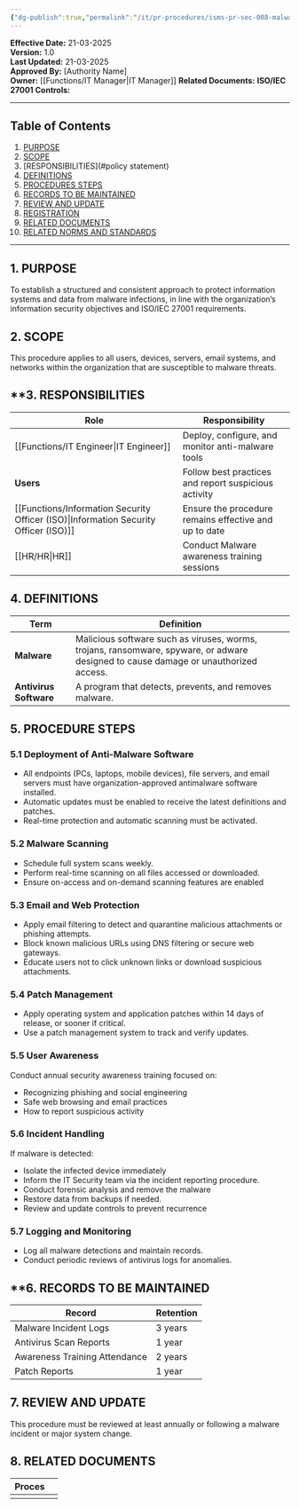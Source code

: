 ```yaml
---
{"dg-publish":true,"permalink":"/it/pr-procedures/isms-pr-sec-008-malware-protection-procedure/","tags":["procedure"],"noteIcon":"default"}
---
```



**Effective Date:** 21-03-2025  
**Version:** 1.0  
**Last Updated:** 21-03-2025  
**Approved By:** [Authority Name]  
**Owner:** [[Functions/IT Manager\|IT Manager]]
**Related Documents:**
**ISO/IEC 27001 Controls:** 

---
## **Table of Contents**  
1. [PURPOSE](#purpose)  
2. [SCOPE](#scope)  
3. [RESPONSIBILITIES](#policy statement)  
4. [DEFINITIONS](#roles-and-responsibilities)  
5. [PROCEDURES STEPS](#dmarc)  
6. [RECORDS TO BE MAINTAINED](#responsibilities)  
7. [REVIEW AND UPDATE](#compliance)  
8. [REGISTRATION](#registrations)  
9. [RELATED DOCUMENTS](#appendices) 
10. [RELATED NORMS AND STANDARDS](#appendices) 

---
## **1. PURPOSE**  
To establish a structured and consistent approach to protect information systems and data from malware infections, in line with the organization’s information security objectives and ISO/IEC 27001 requirements.
## **2. SCOPE**
This procedure applies to all users, devices, servers, email systems, and networks within the organization that are susceptible to malware threats. 
 
## **3. RESPONSIBILITIES 
 
| Role                                   | Responsibility                                        |
| -------------------------------------- | ----------------------------------------------------- |
| [[Functions/IT Engineer\|IT Engineer]]                        | Deploy, configure, and monitor anti-malware tools     |
| **Users**                              | Follow best practices and report suspicious activity  |
| [[Functions/Information Security Officer (ISO)\|Information Security Officer (ISO)]] | Ensure the procedure remains effective and up to date |
| [[HR/HR\|HR]]                                 | Conduct Malware awareness training sessions           |
## **4. DEFINITIONS**

| Term                   | Definition                                                                                                                          |
| ---------------------- | ----------------------------------------------------------------------------------------------------------------------------------- |
| **Malware**            | Malicious software such as viruses, worms, trojans, ransomware, spyware, or adware designed to cause damage or unauthorized access. |
| **Antivirus Software** | A program that detects, prevents, and removes malware.                                                                              |


## **5.  PROCEDURE STEPS**

### 5.1 Deployment of Anti-Malware Software
- All endpoints (PCs, laptops, mobile devices), file servers, and email servers must have organization-approved antimalware software installed.
- Automatic updates must be enabled to receive the latest definitions and patches.
- Real-time protection and automatic scanning must be activated.
### 5.2 Malware Scanning
- Schedule full system scans weekly.
- Perform real-time scanning on all files accessed or downloaded.
- Ensure on-access and on-demand scanning features are enabled
### 5.3 Email and Web Protection
- Apply email filtering to detect and quarantine malicious attachments or phishing attempts.
- Block known malicious URLs using DNS filtering or secure web gateways.
- Educate users not to click unknown links or download suspicious attachments.
### 5.4 Patch Management
- Apply operating system and application patches within 14 days of release, or sooner if critical.
- Use a patch management system to track and verify updates.
### 5.5 User Awareness
Conduct annual security awareness training focused on:
- Recognizing phishing and social engineering
- Safe web browsing and email practices
- How to report suspicious activity
### 5.6 Incident Handling
If malware is detected:
- Isolate the infected device immediately
- Inform the IT Security team via the incident reporting procedure.
- Conduct forensic analysis and remove the malware
- Restore data from backups if needed.
- Review and update controls to prevent recurrence
### 5.7 Logging and Monitoring
- Log all malware detections and maintain records.
- Conduct periodic reviews of antivirus logs for anomalies.

## **6. RECORDS TO BE MAINTAINED

| **Record**                    | **Retention** |
| ----------------------------- | ------------- |
| Malware Incident Logs         | 3 years       |
| Antivirus Scan Reports        | 1 year        |
| Awareness Training Attendance | 2 years       |
| Patch Reports                 | 1 year        |
## **7. REVIEW AND UPDATE**
This procedure must be reviewed at least annually or following a malware incident or major system change.

## 8. RELATED DOCUMENTS  

| Proces |     |
| ------ | --- |
|        |     |










